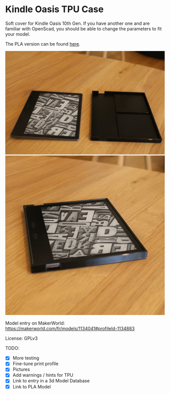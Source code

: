 # Kindle Oasis TPU Case

Soft cover for Kindle Oasis 10th Gen. If you have another one and are familiar with OpenScad, you should be able to change the parameters to fit your model.

The PLA version can be found [here](../kindle_oasis_case/).

![Printed case and Kindle](assets/kindle_oasis_and_tpu_case.JPG)
![Kindle inside the printed PLA case](assets/kindle_inside_tpu_case.JPG)

Model entry on MakerWorld: https://makerworld.com/fr/models/1134041#profileId-1134883

License: GPLv3

TODO:
- [x] More testing
- [x] Fine-tune print profile
- [x] Pictures
- [x] Add warnings / hints for TPU
- [x] Link to entry in a 3d Model Database
- [x] Link to PLA Model